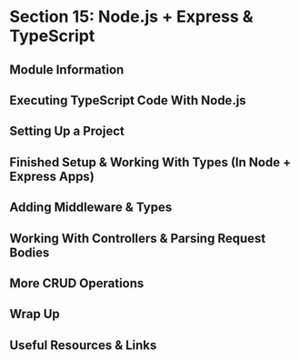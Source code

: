 # Section 15: Node.js + Express & TypeScript

## Module Information

## Executing TypeScript Code With Node.js

## Setting Up a Project

## Finished Setup & Working With Types (In Node + Express Apps)

## Adding Middleware & Types

## Working With Controllers & Parsing Request Bodies

## More CRUD Operations

## Wrap Up

## Useful Resources & Links
